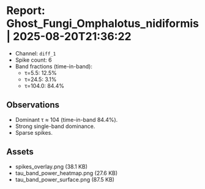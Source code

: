 # Report: Ghost_Fungi_Omphalotus_nidiformis | 2025-08-20T21:36:22

- Channel: `diff_1`
- Spike count: 6
- Band fractions (time-in-band):
  - τ=5.5: 12.5%
  - τ=24.5: 3.1%
  - τ=104.0: 84.4%

## Observations
- Dominant τ ≈ 104 (time-in-band 84.4%).
- Strong single-band dominance.
- Sparse spikes.

## Assets
- spikes_overlay.png (38.1 KB)
- tau_band_power_heatmap.png (27.6 KB)
- tau_band_power_surface.png (87.5 KB)
